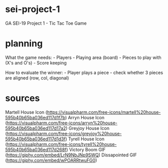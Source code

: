# sei-project-1
GA SEI-19 Project 1 - Tic Tac Toe Game

# planning
What the game needs:
    - Players
    - Playing area (board)
    - Pieces to play with (X's and O's)
    - Score keeping

How to evaluate the winner:
    - Player plays a piece
    - check whether 3 pieces are aligned (row, col, diagonal)


# sources
Martell House Icon (https://visualpharm.com/free-icons/martell%20house-595b40b65ba036ed117d1f7b)
Arryn House Icon (https://visualpharm.com/free-icons/arryn%20house-595b40b65ba036ed117d17a2)
Greyjoy House Icon (https://visualpharm.com/free-icons/greyjoy%20house-595b40b65ba036ed117d1d3f)
Tyrell House Icon (https://visualpharm.com/free-icons/tyrell%20house-595b40b65ba036ed117d268f)
Victory Boom GIF (https://giphy.com/embed/LrN9NbJNp9SWQ)
Dissapointed GIF (https://giphy.com/embed/wPOARRtwuFG0)